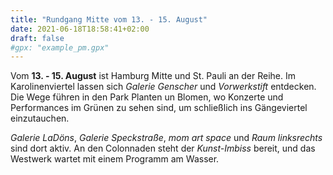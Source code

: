 ```yaml
---
title: "Rundgang Mitte vom 13. - 15. August"
date: 2021-06-18T18:58:41+02:00
draft: false
#gpx: "example_pm.gpx"
---
```


Vom **13. - 15. August** ist Hamburg Mitte und St. Pauli an der Reihe. Im Karolinenviertel lassen sich *Galerie Genscher* und *Vorwerkstift* entdecken. Die Wege führen in den Park Planten un Blomen, wo 
Konzerte und Performances im Grünen zu sehen sind, um schließlich ins Gängeviertel einzutauchen.

<!--more-->

*Galerie LaDöns*, *Galerie Speckstraße*, *mom art space* und *Raum linksrechts* sind dort aktiv. An den 
Colonnaden steht der *Kunst-Imbiss* bereit, und das Westwerk wartet mit einem Programm am Wasser.
